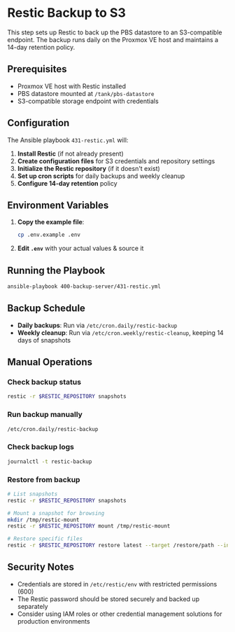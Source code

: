 # Restic Backup to S3

This step sets up Restic to back up the PBS datastore to an S3-compatible endpoint. The backup runs daily on the Proxmox VE host and maintains a 14-day retention policy.

## Prerequisites

- Proxmox VE host with Restic installed
- PBS datastore mounted at `/tank/pbs-datastore`
- S3-compatible storage endpoint with credentials

## Configuration

The Ansible playbook `431-restic.yml` will:

1. **Install Restic** (if not already present)
2. **Create configuration files** for S3 credentials and repository settings
3. **Initialize the Restic repository** (if it doesn't exist)
4. **Set up cron scripts** for daily backups and weekly cleanup
5. **Configure 14-day retention** policy

## Environment Variables

1. **Copy the example file**:
   ```bash
   cp .env.example .env
   ```

2. **Edit `.env`** with your actual values & source it

## Running the Playbook

```bash
ansible-playbook 400-backup-server/431-restic.yml
```

## Backup Schedule

- **Daily backups**: Run via `/etc/cron.daily/restic-backup`
- **Weekly cleanup**: Run via `/etc/cron.weekly/restic-cleanup`, keeping 14 days of snapshots

## Manual Operations

### Check backup status
```bash
restic -r $RESTIC_REPOSITORY snapshots
```

### Run backup manually
```bash
/etc/cron.daily/restic-backup
```

### Check backup logs
```bash
journalctl -t restic-backup
```

### Restore from backup
```bash
# List snapshots
restic -r $RESTIC_REPOSITORY snapshots

# Mount a snapshot for browsing
mkdir /tmp/restic-mount
restic -r $RESTIC_REPOSITORY mount /tmp/restic-mount

# Restore specific files
restic -r $RESTIC_REPOSITORY restore latest --target /restore/path --include /tank/pbs-datastore/specific-file
```

## Security Notes

- Credentials are stored in `/etc/restic/env` with restricted permissions (600)
- The Restic password should be stored securely and backed up separately
- Consider using IAM roles or other credential management solutions for production environments
